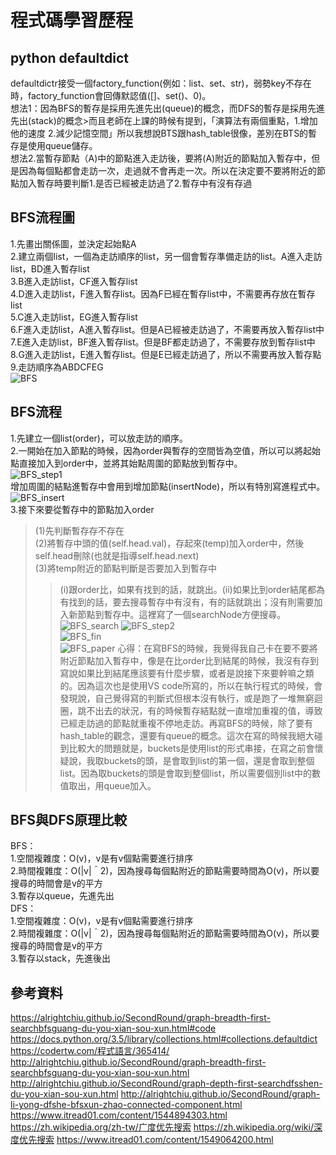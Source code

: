 # 程式碼學習歷程    
##  python defaultdict    
defaultdictr接受一個factory_function(例如：list、set、str)，弱勢key不存在時，factory_function會回傳默認值([]、set()、0)。   
想法1：因為BFS的暫存是採用先進先出(queue)的概念，而DFS的暫存是採用先進先出(stack)的概念>而且老師在上課的時候有提到，「演算法有兩個重點，1.增加他的速度 2.減少記憶空間」所以我想說BTS跟hash_table很像，差別在BTS的暫存是使用queue儲存。     
想法2.當暫存節點（A)中的節點進入走訪後，要將(A)附近的節點加入暫存中，但是因為每個點都會走訪一次，走過就不會再走一次。所以在決定要不要將附近的節點加入暫存時要判斷1.是否已經被走訪過了2.暫存中有沒有存過 
## BFS流程圖    
1.先畫出關係圖，並決定起始點A    
2.建立兩個list，一個為走訪順序的list，另一個會暫存準備走訪的list。A進入走訪list，BD進入暫存list   
3.B進入走訪list，CF進入暫存list    
4.D進入走訪list，F進入暫存list。因為F已經在暫存list中，不需要再存放在暫存list      
5.C進入走訪list，EG進入暫存list   
6.F進入走訪list，A進入暫存list。但是A已經被走訪過了，不需要再放入暫存list中   
7.E進入走訪list，BF進入暫存list。但是BF都走訪過了，不需要存放到暫存list中    
8.G進入走訪list，E進入暫存list。但是E已經走訪過了，所以不需要再放入暫存點    
9.走訪順序為ABDCFEG     
![BFS](https://github.com/yenchungLin/study/blob/master/picture/BFS.jpg)
    
## BFS流程    
1.先建立一個list(order)，可以放走訪的順序。   
2.一開始在加入節點的時候，因為order與暫存的空間皆為空值，所以可以將起始點直接加入到order中，並將其始點周圍的節點放到暫存中。  
![BFS_step1](https://github.com/yenchungLin/study/blob/master/picture/BFS_step1.png)    
增加周圍的結點進暫存中會用到增加節點(insertNode)，所以有特別寫進程式中。     
![BFS_insert](https://github.com/yenchungLin/study/blob/master/picture/BFS_insert.png)      
3.接下來要從暫存中的節點加入order   
> (1)先判斷暫存存不存在   
> (2)將暫存中頭的值(self.head.val)，存起來(temp)加入order中，然後self.head刪除(也就是指導self.head.next)   
> (3)將temp附近的節點判斷是否要加入到暫存中    
>> (i)跟order比，如果有找到的話，就跳出。(ii)如果比到order結尾都為有找到的話，要去搜尋暫存中有沒有，有的話就跳出；沒有則需要加入新節點到暫存中。這裡寫了一個searchNode方便搜尋。     
![BFS_search](https://github.com/yenchungLin/study/blob/master/picture/BFS_search.png) 
![BFS_step2](https://github.com/yenchungLin/study/blob/master/picture/BFS_step2.png)    
![BFS_fin](https://github.com/yenchungLin/study/blob/master/picture/BFS_fin.jpg)  
![BFS_paper](https://github.com/yenchungLin/study/blob/master/picture/BFS_paper.jpg)
心得：在寫BFS的時候，我覺得我自己卡在要不要將附近節點加入暫存中，像是在比order比到結尾的時候，我沒有存到寫說如果比到結尾應該要有什麼步驟，或者是說接下來要幹嘛之類的。因為這次也是使用VS code所寫的，所以在執行程式的時候，會發現說，自己覺得寫的判斷式但根本沒有執行，或是跑了一堆無窮迴圈，跳不出去的狀況，有的時候暫存結點就一直增加重複的值，導致已經走訪過的節點就重複不停地走訪。再寫BFS的時候，除了要有hash_table的觀念，還要有queue的概念。這次在寫的時候我絕大碰到比較大的問題就是，buckets是使用list的形式串接，在寫之前會懷疑說，我取buckets的頭，是會取到list的第一個，還是會取到整個list。因為取buckets的頭是會取到整個list，所以需要個別list中的數值取出，用queue加入。   

## BFS與DFS原理比較    
BFS：     
1.空間複雜度：O(v)，v是有v個點需要進行排序    
2.時間複雜度：O(|v|＾2)，因為搜尋每個點附近的節點需要時間為O(v)，所以要搜尋的時間會是v的平方    
3.暫存以queue，先進先出    
DFS：     
1.空間複雜度：O(v)，v是有v個點需要進行排序    
2.時間複雜度：O(|v|＾2)，因為搜尋每個點附近的節點需要時間為O(v)，所以要搜尋的時間會是v的平方    
3.暫存以stack，先進後出
## 參考資料   
https://alrightchiu.github.io/SecondRound/graph-breadth-first-searchbfsguang-du-you-xian-sou-xun.html#code
https://docs.python.org/3.5/library/collections.html#collections.defaultdict
https://codertw.com/程式語言/365414/
http://alrightchiu.github.io/SecondRound/graph-breadth-first-searchbfsguang-du-you-xian-sou-xun.html
http://alrightchiu.github.io/SecondRound/graph-depth-first-searchdfsshen-du-you-xian-sou-xun.html
http://alrightchiu.github.io/SecondRound/graph-li-yong-dfshe-bfsxun-zhao-connected-component.html
https://www.itread01.com/content/1544894303.html
https://zh.wikipedia.org/zh-tw/广度优先搜索
https://zh.wikipedia.org/wiki/深度优先搜索
https://www.itread01.com/content/1549064200.html